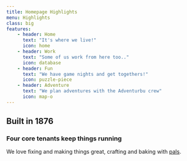 ```yaml
---
title: Homepage Highlights
menu: Highlights
class: big
features:
	- header: Home
	  text: "It's where we live!"
	  icon: home
    - header: Work
      text: "Some of us work from here too.."
      icon: database
    - header: Fun
      text: "We have game nights and get togethers!"
      icon: puzzle-piece
    - header: Adventure
      text: "We plan adventures with the Adventurbu crew"
      icon: map-o
---
```


## Built in 1876
### Four core tenants keep things running

We love fixing and making things great, crafting and baking with [pals](https://twitter.com/mbotastic). 
